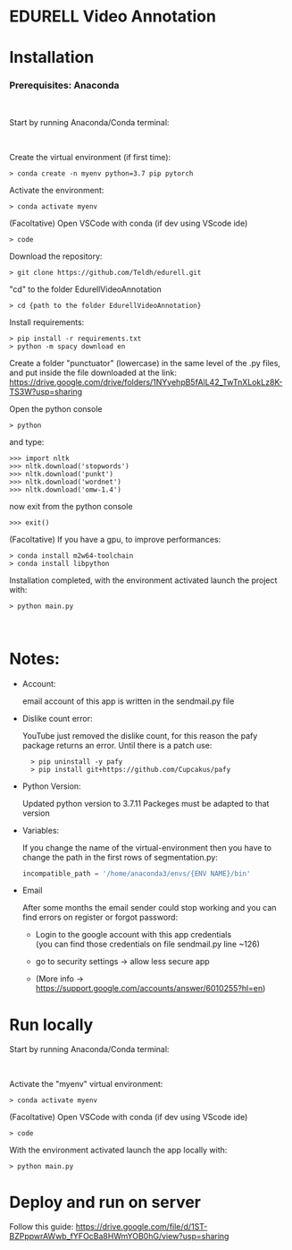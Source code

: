 # EDURELL Video Annotation

# Installation

### Prerequisites: Anaconda  

<br>

Start by running Anaconda/Conda terminal:

<br>

Create the virtual environment (if first time):

    > conda create -n myenv python=3.7 pip pytorch
    
Activate the environment:

    > conda activate myenv

(Facoltative) Open VSCode with conda (if dev using VScode ide)

    > code

Download the repository:
    
    > git clone https://github.com/Teldh/edurell.git
    
"cd" to the folder EdurellVideoAnnotation

    > cd {path to the folder EdurellVideoAnnotation}
    
Install requirements:
    
    > pip install -r requirements.txt
    > python -m spacy download en
    
Create a folder "punctuator" (lowercase) in the same level of the .py files, and put inside the file downloaded at the link:
https://drive.google.com/drive/folders/1NYyehpB5fAlL42_TwTnXLokLz8K-TS3W?usp=sharing


Open the python console 

    > python

and type:

    >>> import nltk
    >>> nltk.download('stopwords')
    >>> nltk.download('punkt')
    >>> nltk.download('wordnet')
    >>> nltk.download('omw-1.4')
    
now exit from the python console

    >>> exit()

(Facoltative) If you have a gpu, to improve performances:

    > conda install m2w64-toolchain
    > conda install libpython

Installation completed, with the environment activated launch the project with:

    > python main.py
    
<br>

# Notes:

- Account:

    email account of this app is written in the sendmail.py file

- Dislike count error:  

    YouTube just removed the dislike count, for this reason the pafy package returns an error. 
    Until there is a patch use:

        > pip uninstall -y pafy
        > pip install git+https://github.com/Cupcakus/pafy

- Python Version:  

    Updated python version to 3.7.11
    Packeges must be adapted to that version

- Variables:   

    If you change the name of the virtual-environment 
    then you have to change the path in the first rows of segmentation.py:
    
    ```python
    incompatible_path = '/home/anaconda3/envs/{ENV NAME}/bin'
    ```
- Email 

    After some months the email sender could stop working and you can find errors on register or forgot password:

    * Login to the google account with this app credentials   
    (you can find those credentials on file sendmail.py line ~126) 
    
    * go to security settings -> allow less secure app

    * (More info -> https://support.google.com/accounts/answer/6010255?hl=en)


# Run locally

Start by running Anaconda/Conda terminal:

<br>

Activate the "myenv" virtual environment:

    > conda activate myenv

(Facoltative) Open VSCode with conda (if dev using VScode ide)

    > code

With the environment activated launch the app locally with:

    > python main.py

# Deploy and run on server

Follow this guide:
https://drive.google.com/file/d/1ST-BZPppwrAWwb_fYFOcBa8HWmYOB0hG/view?usp=sharing